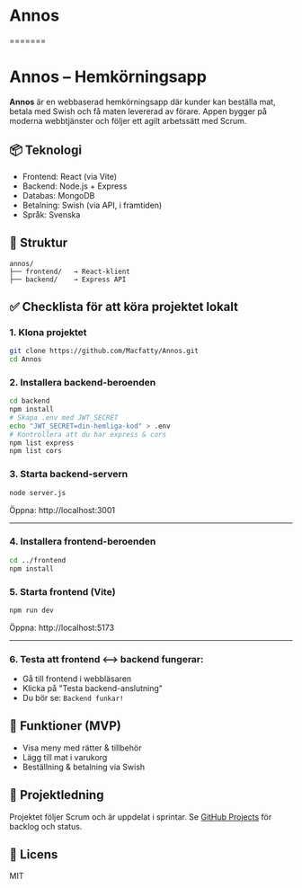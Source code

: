# Annos
=======

# Annos – Hemkörningsapp

**Annos** är en webbaserad hemkörningsapp där kunder kan beställa mat, betala med Swish och få maten levererad av förare. Appen bygger på moderna webbtjänster och följer ett agilt arbetssätt med Scrum.

## 📦 Teknologi

- Frontend: React (via Vite)
- Backend: Node.js + Express
- Databas: MongoDB
- Betalning: Swish (via API, i framtiden)
- Språk: Svenska

## 🧱 Struktur

```
annos/
├── frontend/   → React-klient
├── backend/    → Express API
```

## ✅ Checklista för att köra projektet lokalt

### 1. Klona projektet
```bash
git clone https://github.com/Macfatty/Annos.git
cd Annos
```

### 2. Installera backend-beroenden
```bash
cd backend
npm install
# Skapa .env med JWT_SECRET
echo "JWT_SECRET=din-hemliga-kod" > .env
# Kontrollera att du har express & cors
npm list express
npm list cors
```

### 3. Starta backend-servern
```bash
node server.js
```
Öppna: http://localhost:3001

---

### 4. Installera frontend-beroenden
```bash
cd ../frontend
npm install
```

### 5. Starta frontend (Vite)
```bash
npm run dev
```
Öppna: http://localhost:5173

---

### 6. Testa att frontend <--> backend fungerar:
- Gå till frontend i webbläsaren
- Klicka på "Testa backend-anslutning"
- Du bör se: `Backend funkar!`

## 📌 Funktioner (MVP)

- Visa meny med rätter & tillbehör
- Lägg till mat i varukorg
- Beställning & betalning via Swish

## 📅 Projektledning

Projektet följer Scrum och är uppdelat i sprintar. Se [GitHub Projects](https://github.com/Macfatty/Annos/projects) för backlog och status.

## 📃 Licens

MIT
